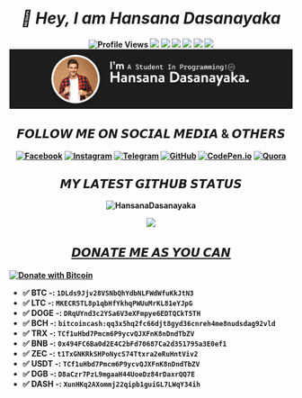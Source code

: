 <h1 align="center"><i><b>👋 Hey, I am Hansana Dasanayaka<b></i></h1>

<p align="center">
<img src="https://gpvc.arturio.dev/HansanaDasanayaka" alt="Profile Views"> <img src="https://img.shields.io/github/followers/HansanaDasanayaka.svg?style=flat&label=Follow&maxAge=2592000"> <img src="https://img.shields.io/amo/rating/HansanaDasanayaka?label=Rating&logo=Hansana"> <img src="https://gpvc.arturio.dev/HansanaDasanayaka"> <img src="https://img.shields.io/badge/Ask%20me-anything-1abc9c.svg"> <img src="https://img.shields.io/badge/Activity-Good-green.svg"> <img src="https://img.shields.io/badge/Ability-Better-red.svg"> <img align="centre" src="https://raw.githubusercontent.com/HansanaDasanayaka/HansanaDasanayaka/main/img/Header.jpg"></p>

<h2 align="center">𝙁𝙊𝙇𝙇𝙊𝙒 𝙈𝙀 𝙊𝙉 𝙎𝙊𝘾𝙄𝘼𝙇 𝙈𝙀𝘿𝙄𝘼 & 𝙊𝙏𝙃𝙀𝙍𝙎</h2>
<p align="center">   
    <a href="https://www.facebook.com/HansanaDasanayake/">
    <img src="https://img.shields.io/badge/Facebook-1877F2?style=for-the-badge&logo=facebook&logoColor=white" alt="Facebook"></a> <a href="https://www.instagram.com/hansana_dasanayake/">
    <img src="https://img.shields.io/badge/Instagram-E4405F?style=for-the-badge&logo=instagram&logoColor=white" alt="Instagram"></a>  <a href="https://telegram.me/HansanaDasanayaka">
    <img src="https://img.shields.io/badge/Telegram-1DA1F2?style=for-the-badge&logo=telegram&logoColor=white" alt="Telegram"></a> <a href="https://github.com/HansanaDasanayaka">
    <img src="https://img.shields.io/badge/GitHub-100000?style=for-the-badge&logo=github&logoColor=white" alt="GitHub"></a>  <a href="https://codepen.io/hansana">
     <img src="https://img.shields.io/badge/Codepen-000000?style=for-the-badge&logo=codepen&logoColor=white" alt="CodePen.io"></a>
   <a href="https://www.quora.com/profile/Hansana-Dasanayaka">
     <img src="https://img.shields.io/badge/Quora-%23B92B27.svg?&style=for-the-badge&logo=Quora&logoColor=white" alt="Quora"></a>
</p>
    
  
<h2 align="center">𝙈𝙔 𝙇𝘼𝙏𝙀𝙎𝙏 𝙂𝙄𝙏𝙃𝙐𝘽 𝙎𝙏𝘼𝙏𝙐𝙎</h2>
 <p align="center"><img src="https://github-readme-streak-stats.herokuapp.com?user=HansanaDasanayaka&theme=dark&hide_border=true" alt="HansanaDasanayaka"/></p>
    <p align="center">
       <a href="https://github.com/HansanaDasanayaka">
       <img src="https://github-readme-stats.vercel.app/api?username=HansanaDasanayaka&show_icons=true&theme=radical"/>
 </p>
    
<h2 align="center">𝘿𝙊𝙉𝘼𝙏𝙀 𝙈𝙀 𝘼𝙎 𝙔𝙊𝙐 𝘾𝘼𝙉</h2>
    
<a href="https://en.cryptobadges.io/donate/1DLds9Jjv28VSNbQhYdbNLFWdWfuKkJtN3"><img align="center" src="https://en.cryptobadges.io/badge/big/1DLds9Jjv28VSNbQhYdbNLFWdWfuKkJtN3" alt="Donate with Bitcoin"></a>
 <b>   
- ✅ BTC -: `1DLds9Jjv28VSNbQhYdbNLFWdWfuKkJtN3`   
- ✅ LTC -: `MKECR5TL8p1qbHfYkhqPWUuMrKL81eYJpG`
- ✅ DOGE -: `DRqUYnd3c2YSa6V3eXFmpye6EDTQCkT5TH`  
- ✅ BCH -: `bitcoincash:qq3x5hq2fc66djt8gyd36cnreh4me8nudsdag92vld`
- ✅ TRX -: `TCf1uHbd7Pmcm6P9ycvQJXFnK8nDndTbZV`   
- ✅ BNB -: `0x494FC6Ba0d2E4C2bFd70687Ca2d351795a3E0ef1`
- ✅ ZEC -: `t1TxGNKRkSHPoNycS74Ttxra2eRuHntViv2`  
- ✅ USDT -: `TCf1uHbd7Pmcm6P9ycvQJXFnK8nDndTbZV`
- ✅ DGB -: `D8aCzr7PzL9mgaaH44UoeDz84rDaxrQQ7E`   
- ✅ DASH -: `XunHKq2AXommj22qipb1guiGL7LWqY34ih`
    </b>
